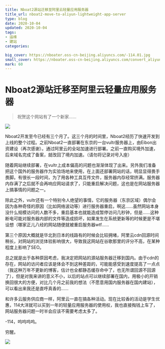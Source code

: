 ```yaml
---
title: Nboat2源站迁移至阿里云轻量应用服务器
title_url: nboat2-move-to-aliyun-lightweight-app-server
type: blog
date: 2020-10-04
updated: 2020-10-04
tags: 
- 运维
- 建站
categories:

big_cover: https://nboater.oss-cn-beijing.aliyuncs.com/-114.01.jpg
small_cover: https://nboater.oss-cn-beijing.aliyuncs.com/convert_aliyun.jpg
mark: 60
---
```

# Nboat2源站迁移至阿里云轻量应用服务器
> 祝贺这个网站有了一个新家……

![](https://nboater.oss-cn-beijing.aliyuncs.com/-114.01.jpg) 

Nboat2开发至今已经有三个月了。这三个月的时间里，Nboat2经历了快速开发到上线的整个过程。之前Nboat2一直部署在东京的一台vultr服务器上，由Eibon出资建设（再次感谢）。通过阿里云的全站加速进行部署。之前一直购买境外加速，后来域名完成了备案，就改回了境内加速。（请勿将记录对号入座）

随着网站继续部署，在vultr上成本偏高的问题也渐渐体现了出来。另外我们准备把这个国外的服务器作为实验场地来使用，在上面还部署网站的话，明显显得畏手畏脚。有很长一段时间，为了用各种工具互传文件，服务器内存经常挤满。服务器内存满了之后就不会再响应网站请求了，只能重启解决问题，这也是在网站服务器上搞事情的问题之一。

除此之外，vultr还有一个特别令人绝望的事情，它的服务器（东京区域）偶尔会因为各种奇怪的原因（比如网络波动等）进行服务器重启，啊这……虽然网站本身没什么规模访问的人数不多，重启基本也就能造成暂停访问几秒钟，但是……这种断电可能对服务器内部的文件等造成损坏，如果发生在系统更新等的时候更是不堪设想（哪家正儿八经的网站随便就被重启服务器wtf……

第三个原因大概就是华北到日本的线路有的时候会比较拥堵，阿里云cdn回源时间稍长，对网站的浏览体验影响很大，导致我这网站在谷歌那里的评分不高，在某种程度上影响了SEO。

总之就是出于各种原因考虑，我决定把网站的源站服务器迁移到国内。由于cdn的存在，网站的访问者应该是体会不到这种差距的，可能能感受到速度提高了一点点（我这种万年不更新的博客，估计也全都静态缓存命中了，也无所谓回源不回源了），但是对我来讲的意义不小，以后的站点可以继续部署在国内，用极小的开销换回很大的方便，对比几个月之前我的想法（不愿意用国内服务器在国内建站），可以看出来我还是直呼真香的……

和许多云服务供应商一样，阿里云一直在搞各种活动。现在比较香的活动是学生优惠，114大洋就可以买到一年的轻量应用服务器的使用权，我也直接掏钱上车了，网站服务器问题一时半会应该不需要考虑太多了。



-114，呜呜呜呜。

穷醒。

![](https://dss0.bdstatic.com/70cFvHSh_Q1YnxGkpoWK1HF6hhy/it/u=1316108517,1087344975&fm=26&gp=0.jpg)




